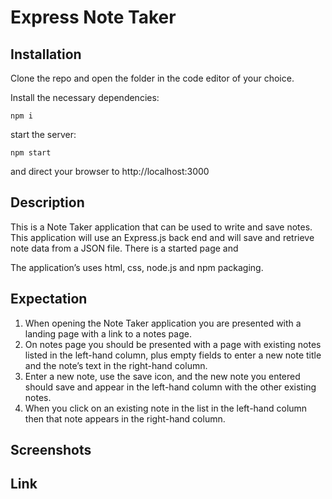 # Express Note Taker

## Installation

Clone the repo and open the folder in the code editor of your choice.

Install the necessary dependencies:
```
npm i
```
start the server:
```
npm start
```
and direct your browser to http://localhost:3000

## Description

This is a Note Taker application that can be used to write and save notes. This application will use an Express.js back end and will save and retrieve note data from a JSON file. There is a started page and 

The application’s uses html, css, node.js and npm packaging.


## Expectation

1. When opening the Note Taker application you are  presented with a landing page with a link to a notes page.
2. On notes page you should be presented with a page with existing notes listed in the left-hand column, plus empty fields to enter a new note title and the note’s text in the right-hand column.
3. Enter a new note, use the save icon, and the new note you entered should save and appear in the left-hand column with the other existing notes.
4. When you click on an existing note in the list in the left-hand column then that note appears in the right-hand column.

## Screenshots

## Link